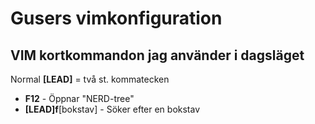 Gusers vimkonfiguration
===

VIM kortkommandon jag använder i dagsläget
---
Normal
**[LEAD]** = två st. kommatecken
* **F12** - Öppnar "NERD-tree"
* **[LEAD]f**[bokstav] - Söker efter en bokstav
